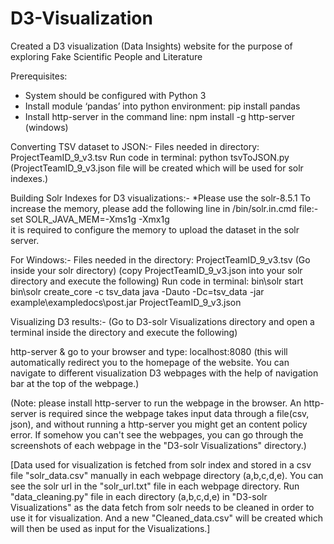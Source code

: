 # D3-Visualization
Created a D3 visualization (Data Insights) website for the purpose of exploring Fake Scientific People and Literature


Prerequisites:
* System should be configured with Python 3
* Install module ‘pandas’ into python environment: pip install pandas
* Install http-server in the command line: npm install -g http-server (windows)


Converting TSV dataset to JSON:-
Files needed in directory:
ProjectTeamID_9_v3.tsv
Run code in terminal:
python tsvToJSON.py
(ProjectTeamID_9_v3.json file will be created which will be used for solr indexes.)


Building Solr Indexes for D3 visualizations:-
*Please use the solr-8.5.1
To increase the memory, please add the following line in <your-solr-directory>/bin/solr.in.cmd file:-
set SOLR_JAVA_MEM=-Xms1g -Xmx1g  
it is required to configure the memory to upload the dataset in the solr server.  

For Windows:-
Files needed in the directory:
ProjectTeamID_9_v3.tsv
(Go inside your solr directory)
(copy ProjectTeamID_9_v3.json into your solr directory and execute the following)
Run code in terminal:
bin\solr start
bin\solr create_core -c tsv_data
java -Dauto -Dc=tsv_data -jar example\exampledocs\post.jar ProjectTeamID_9_v3.json



Visualizing D3 results:-
(Go to D3-solr Visualizations directory and open a terminal inside the directory and execute the following)

http-server &
go to your browser and type: localhost:8080
(this will automatically redirect you to the homepage of the website. You can navigate to different visualization D3 webpages with the help of navigation bar at the top of the webpage.)

(Note: please install http-server to run the webpage in the browser. An http-server is required since the webpage takes input data through a file(csv, json), and without running a http-server you might get an content policy error. If somehow you can't see the webpages, you can go through the screenshots of each webpage in the "D3-solr Visualizations" directory.)

[Data used for visualization is fetched from solr index and stored in a csv file "solr_data.csv" manually in each webpage directory (a,b,c,d,e). You can see the solr url in the "solr_url.txt" file in each webpage directory. Run "data_cleaning.py" file in each directory (a,b,c,d,e) in "D3-solr Visualizations" as the data fetch from solr needs to be cleaned in order to use it for visualization. And a new "Cleaned_data.csv" will be created which will then be used as input for the Visualizations.]
